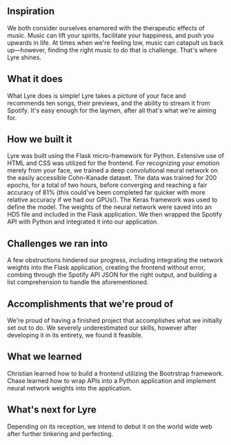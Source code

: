 ## Inspiration
We both consider ourselves enamored with the therapeutic effects of music. Music can lift your spirits, facilitate your happiness, and push you upwards in life. At times when we're feeling low, music can catapult us back up—however, finding the right music to do that is challenge. That's where Lyre shines.

## What it does
What Lyre does is simple! Lyre takes a picture of your face and recommends ten songs, their previews, and the ability to stream it from Spotify. It's easy enough for the laymen, after all that's what we're aiming for.

## How we built it
Lyre was built using the Flask micro-framework for Python. Extensive use of HTML and CSS was utilized for the frontend. For recognizing your emotion merely from your face, we trained a deep convolutional neural network on the easily accessible Cohn-Kanade dataset. The data was trained for 200 epochs, for a total of two hours, before converging and reaching a fair accuracy of 81% (this could've been completed far quicker with more relative accuracy if we had our GPUs!). The Keras framework was used to define the model. The weights of the neural network were saved into an HD5  file and included in the Flask application. We then wrapped the Spotify API with Python and integrated it into our application.


## Challenges we ran into
A few obstructions hindered our progress, including integrating the network weights into the Flask application, creating the frontend without error, combing through the Spotify API JSON for the right output, and building a list comprehension to handle the aforementioned.


## Accomplishments that we're proud of
We're proud of having a finished project that accomplishes what we initially set out to do. We severely underestimated our skills, however after developing it in its entirety, we found it feasible. 

## What we learned
Christian learned how to build a frontend utilizing the Bootrstrap framework.
Chase learned how to wrap APIs into a Python application and implement neural network weights into the application.

## What's next for Lyre
Depending on its reception, we intend to debut it on the world wide web after further tinkering and perfecting.